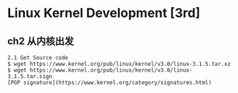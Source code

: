 # Linux Kernel Development [3rd]
## ch2 从内核出发
    2.1 Get Source code
    $ wget https://www.kernel.org/pub/linux/kernel/v3.0/linux-3.1.5.tar.xz
    $ wget https://www.kernel.org/pub/linux/kernel/v3.0/linux-3.1.5.tar.sign
    [PGP signature](https://www.kernel.org/category/signatures.html)



